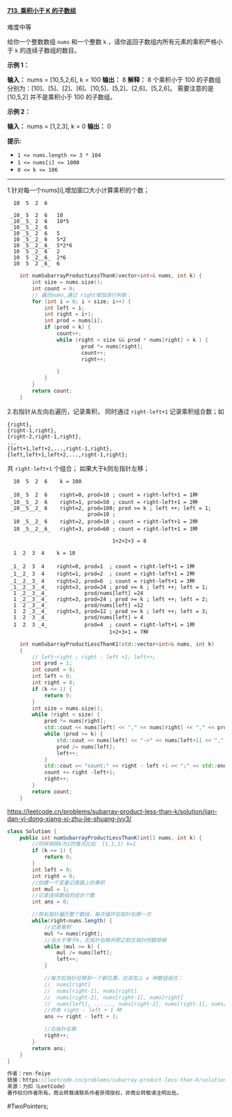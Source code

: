 #### [713. 乘积小于 K 的子数组](https://leetcode.cn/problems/subarray-product-less-than-k/)

难度中等

给你一个整数数组 `nums` 和一个整数 `k` ，请你返回子数组内所有元素的乘积严格小于 `k` 的连续子数组的数目。

**示例 1：**

**输入：** nums = [10,5,2,6], k = 100
**输出：** 8
**解释：** 8 个乘积小于 100 的子数组分别为：[10]、[5]、[2]、[6]、[10,5]、[5,2]、[2,6]、[5,2,6]。
需要注意的是 [10,5,2] 并不是乘积小于 100 的子数组。

**示例 2：**

**输入：** nums = [1,2,3], k = 0
**输出：** 0

**提示:**

-   `1 <= nums.length <= 3 * 104`
-   `1 <= nums[i] <= 1000`
-   `0 <= k <= 106`

---- ----
1.针对每一个nums[i],增加窗口大小计算乘积的个数；

```
  10  5  2  6

 _10_ 5  2  6   10
 _10__5_ 2  6   10*5
 _10__5__2_ 6
  10 _5_ 2  6   5
  10 _5__2_ 6   5*2
  10 _5__2__6_  5*2*6
  10  5 _2_ 6   2
  10  5 _2__6_  2*6
  10  5  2 _6_  6
```

```cpp
    int numSubarrayProductLessThanK(vector<int>& nums, int k) {
        int size = nums.size();
        int count = 0;
        // 遍历nums,通过 right增加进行判断；
        for (int i = 0; i < size; i++) {
            int left = i;
            int right = i+1;
            int prod = nums[i];
            if (prod < k) {
                count++;
                while (right < size && prod * nums[right] < k ) {
                        prod *= nums[right];
                        count++;
                        right++;

                }
            }
        }
        return count;
    }
```
2.右指针从左向右遍历，记录乘积，
同时通过 `right-left+1` 记录乘积组合数；如

```
{right},
{right-1,right},
{right-2,right-1,right},
...
{left+1,left+2,...,right-1,right},
{left,left+1,left+2,...,right-1,right};
```
共 `right-left+1` 个组合；
如果大于k则左指针左移；
```
  10  5  2  6    k = 100

 _10_ 5  2  6    right=0, prod=10 ; count = right-left+1 = 1种
 _10__5_ 2  6    right=1, prod=50 ; count = right-left+1 = 2种
 _10__5__2_ 6    right=2, prod=100; prod >= k ; left ++; left = 1;
                          prod=10 ;
  10 _5__2_ 6    right=2, prod=10 ; count = right-left+1 = 2种
  10 _5__2__6_   right=3, prod=60 ; count = right-left+1 = 3种

                                  1+2+2+3 = 8
```

```
  1  2  3  4    k = 10

 _1_ 2  3  4    right=0, prod=1  ; count = right-left+1 = 1种
 _1__2_ 3  4    right=1, prod=2  ; count = right-left+1 = 2种
 _1__2__3_ 4    right=2, prod=6  ; count = right-left+1 = 3种
 _1__2__3__4_   right=3, prod=24 ; prod >= k ; left ++; left = 1;
  1 _2__3__4_            prod/nums[left] =24
  1 _2__3__4_   right=3, prod=24 ; prod >= k ; left ++; left = 2;
  1  2 _3__4_            prod/nums[left] =12
  1  2 _3__4_   right=3, prod=12 ; prod >= k ; left ++; left = 3;
  1  2  3 _4_            prod/nums[left] = 4
  1  2  3 _4_            prod=4  ; count = right-left+1 = 1种
                                 1+2+3+1 = 7种
```

```cpp
    int numSubarrayProductLessThanK1(std::vector<int>& nums, int k)
    {
        // left~right ; right - left +1; left++;
        int prod = 1;
        int count = 0;
        int left = 0;
        int right = 0;
        if (k <= 1) {
            return 0;
        }
        int size = nums.size();
        while (right < size) {
            prod *= nums[right];
            std::cout << nums[left] << "," << nums[right] << "," << prod << " ";
            while (prod >= k) {
                std::cout << nums[left] << "->" << nums[left+1] << "," << nums[right] << "," << prod <<"->" << prod/nums[left] << " ";
                prod /= nums[left];
                left++;
            }
            std::cout << "count:" << right - left +1 << ";" << std::endl;
            count += right -left+1;
            right++;
        }
        return count;
    }
```

https://leetcode.cn/problems/subarray-product-less-than-k/solution/jian-dan-yi-dong-xiang-xi-zhu-jie-shuang-jvy3/
```java
class Solution {
    public int numSubarrayProductLessThanK(int[] nums, int k) {
        //同样排除k为1的情况比如  [1,1,1] k=1
        if (k <= 1) {
            return 0;
        }
        int left = 0;
        int right = 0;
        //创建一个变量记录路上的乘积
        int mul = 1;
        //记录连续数组的组合个数
        int ans = 0;

        //用右指针遍历整个数组，每次循环右指针右移一次
        while(right<nums.length) {
            //记录乘积
            mul *= nums[right];
            //当大于等于k，左指针右移并把之前左指针的数除掉
            while (mul >= k) {
                mul /= nums[left];
                left++;
            }

            //每次右指针位移到一个新位置，应该加上 x 种数组组合：
            //  nums[right]
            //  nums[right-1], nums[right]
            //  nums[right-2], nums[right-1], nums[right]
            //  nums[left], ......, nums[right-2], nums[right-1], nums[right]
            //共有 right - left + 1 种
            ans += right - left + 1;

            //右指针右移
            right++;
        }
        return ans;
    }
}

作者：ren-feiye
链接：https://leetcode.cn/problems/subarray-product-less-than-k/solution/jian-dan-yi-dong-xiang-xi-zhu-jie-shuang-jvy3/
来源：力扣（LeetCode）
著作权归作者所有。商业转载请联系作者获得授权，非商业转载请注明出处。
```
#TwoPointers;
